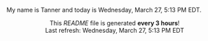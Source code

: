 My name is Tanner and today is Wednesday, March 27, 5:13 PM EDT.

<p align="center">This <i>README</i> file is generated <b>every 3 hours</b>!</br>Last refresh: Wednesday, March 27, 5:13 PM EDT<br /></p>

